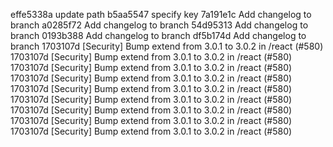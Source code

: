 
effe5338a update path
b5aa5547 specify key
7a191e1c Add changelog to branch
a0285f72 Add changelog to branch
54d95313 Add changelog to branch
0193b388 Add changelog to branch
df5b174d Add changelog to branch
1703107d [Security] Bump extend from 3.0.1 to 3.0.2 in /react (#580)
1703107d [Security] Bump extend from 3.0.1 to 3.0.2 in /react (#580)
1703107d [Security] Bump extend from 3.0.1 to 3.0.2 in /react (#580)
1703107d [Security] Bump extend from 3.0.1 to 3.0.2 in /react (#580)
1703107d [Security] Bump extend from 3.0.1 to 3.0.2 in /react (#580)
1703107d [Security] Bump extend from 3.0.1 to 3.0.2 in /react (#580)
1703107d [Security] Bump extend from 3.0.1 to 3.0.2 in /react (#580)
1703107d [Security] Bump extend from 3.0.1 to 3.0.2 in /react (#580)
1703107d [Security] Bump extend from 3.0.1 to 3.0.2 in /react (#580)
